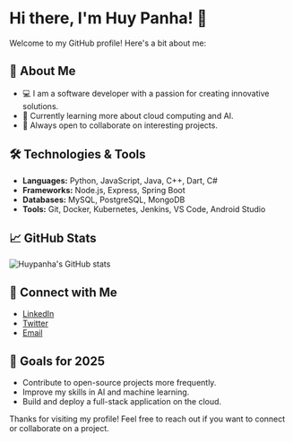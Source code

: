 # Hi there, I'm Huy Panha! 👋

Welcome to my GitHub profile! Here's a bit about me:

## 🚀 About Me
- 💻 I am a software developer with a passion for creating innovative solutions.
- 🌱 Currently learning more about cloud computing and AI.
- 🤝 Always open to collaborate on interesting projects.

## 🛠️ Technologies & Tools
- **Languages:** Python, JavaScript, Java, C++, Dart, C#
- **Frameworks:** Node.js, Express, Spring Boot
- **Databases:** MySQL, PostgreSQL, MongoDB
- **Tools:** Git, Docker, Kubernetes, Jenkins, VS Code, Android Studio

## 📈 GitHub Stats
![Huypanha's GitHub stats](https://github-readme-stats.vercel.app/api?username=huypanha&show_icons=true&theme=radical)

## 🔗 Connect with Me
- [LinkedIn](https://www.linkedin.com/in/huypanha)
- [Twitter](https://twitter.com/huypanha)
- [Email](mailto:your-email@example.com)

<!-- ## 📚 Latest Blog Posts -->
<!-- BLOG-POST-LIST:START -->
<!-- BLOG-POST-LIST:END -->

## 🎯 Goals for 2025
- Contribute to open-source projects more frequently.
- Improve my skills in AI and machine learning.
- Build and deploy a full-stack application on the cloud.

Thanks for visiting my profile! Feel free to reach out if you want to connect or collaborate on a project.
